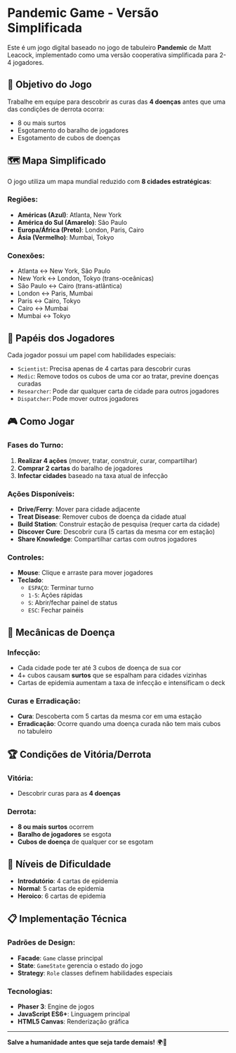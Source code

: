 # Pandemic Game - Versão Simplificada

Este é um jogo digital baseado no jogo de tabuleiro **Pandemic** de Matt Leacock, implementado como uma versão cooperativa simplificada para 2-4 jogadores.

## 🎯 Objetivo do Jogo

Trabalhe em equipe para descobrir as curas das **4 doenças** antes que uma das condições de derrota ocorra:
- 8 ou mais surtos
- Esgotamento do baralho de jogadores  
- Esgotamento de cubos de doenças

## 🗺️ Mapa Simplificado

O jogo utiliza um mapa mundial reduzido com **8 cidades estratégicas**:

### Regiões:
- **Américas (Azul)**: Atlanta, New York
- **América do Sul (Amarelo)**: São Paulo  
- **Europa/África (Preto)**: London, Paris, Cairo
- **Ásia (Vermelho)**: Mumbai, Tokyo

### Conexões:
- Atlanta ↔ New York, São Paulo
- New York ↔ London, Tokyo (trans-oceânicas)
- São Paulo ↔ Cairo (trans-atlântica)
- London ↔ Paris, Mumbai
- Paris ↔ Cairo, Tokyo
- Cairo ↔ Mumbai
- Mumbai ↔ Tokyo

## 👥 Papéis dos Jogadores

Cada jogador possui um papel com habilidades especiais:

- `Scientist`: Precisa apenas de 4 cartas para descobrir curas
- `Medic`: Remove todos os cubos de uma cor ao tratar, previne doenças curadas
- `Researcher`: Pode dar qualquer carta de cidade para outros jogadores
- `Dispatcher`: Pode mover outros jogadores

## 🎮 Como Jogar

### Fases do Turno:
1. **Realizar 4 ações** (mover, tratar, construir, curar, compartilhar)
2. **Comprar 2 cartas** do baralho de jogadores
3. **Infectar cidades** baseado na taxa atual de infecção

### Ações Disponíveis:
- **Drive/Ferry**: Mover para cidade adjacente
- **Treat Disease**: Remover cubos de doença da cidade atual
- **Build Station**: Construir estação de pesquisa (requer carta da cidade)
- **Discover Cure**: Descobrir cura (5 cartas da mesma cor em estação)
- **Share Knowledge**: Compartilhar cartas com outros jogadores

### Controles:
- **Mouse**: Clique e arraste para mover jogadores
- **Teclado**: 
  - `ESPAÇO`: Terminar turno
  - `1-5`: Ações rápidas
  - `S`: Abrir/fechar painel de status
  - `ESC`: Fechar painéis

## 🦠 Mecânicas de Doença

### Infecção:
- Cada cidade pode ter até 3 cubos de doença de sua cor
- 4+ cubos causam **surtos** que se espalham para cidades vizinhas
- Cartas de epidemia aumentam a taxa de infecção e intensificam o deck

### Curas e Erradicação:
- **Cura**: Descoberta com 5 cartas da mesma cor em uma estação
- **Erradicação**: Ocorre quando uma doença curada não tem mais cubos no tabuleiro

## 🏆 Condições de Vitória/Derrota

### Vitória:
- Descobrir curas para as **4 doenças**

### Derrota:
- **8 ou mais surtos** ocorrem
- **Baralho de jogadores** se esgota
- **Cubos de doença** de qualquer cor se esgotam

## 🎲 Níveis de Dificuldade

- **Introdutório**: 4 cartas de epidemia
- **Normal**: 5 cartas de epidemia  
- **Heroico**: 6 cartas de epidemia

## 📋 Implementação Técnica

### Padrões de Design:
- **Facade**: `Game` classe principal
- **State**: `GameState` gerencia o estado do jogo
- **Strategy**: `Role` classes definem habilidades especiais

### Tecnologias:
- **Phaser 3**: Engine de jogos
- **JavaScript ES6+**: Linguagem principal
- **HTML5 Canvas**: Renderização gráfica

---

**Salve a humanidade antes que seja tarde demais!** 🌍💉
